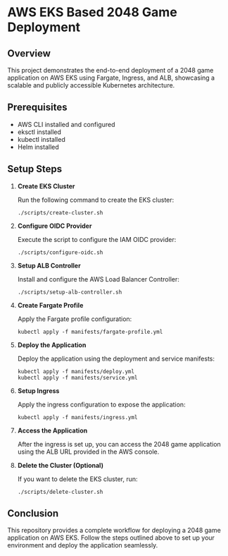 # AWS EKS Based 2048 Game Deployment

## Overview

This project demonstrates the end-to-end deployment of a 2048 game application on AWS EKS using Fargate, Ingress, and ALB, showcasing a scalable and publicly accessible Kubernetes architecture.

## Prerequisites

- AWS CLI installed and configured
- eksctl installed
- kubectl installed
- Helm installed

## Setup Steps

1. **Create EKS Cluster**

   Run the following command to create the EKS cluster:

   ```
   ./scripts/create-cluster.sh
   ```

2. **Configure OIDC Provider**

   Execute the script to configure the IAM OIDC provider:

   ```
   ./scripts/configure-oidc.sh
   ```

3. **Setup ALB Controller**

   Install and configure the AWS Load Balancer Controller:

   ```
   ./scripts/setup-alb-controller.sh
   ```

4. **Create Fargate Profile**

   Apply the Fargate profile configuration:

   ```
   kubectl apply -f manifests/fargate-profile.yml
   ```

5. **Deploy the Application**

   Deploy the application using the deployment and service manifests:

   ```
   kubectl apply -f manifests/deploy.yml
   kubectl apply -f manifests/service.yml
   ```

6. **Setup Ingress**

   Apply the ingress configuration to expose the application:

   ```
   kubectl apply -f manifests/ingress.yml
   ```

7. **Access the Application**

   After the ingress is set up, you can access the 2048 game application using the ALB URL provided in the AWS console.

8. **Delete the Cluster (Optional)**

   If you want to delete the EKS cluster, run:

   ```
   ./scripts/delete-cluster.sh
   ```

## Conclusion

This repository provides a complete workflow for deploying a 2048 game application on AWS EKS. Follow the steps outlined above to set up your environment and deploy the application seamlessly.